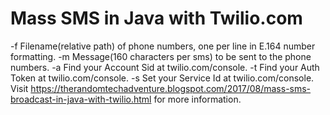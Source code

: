 # Mass SMS in Java with Twilio.com
-f Filename(relative path) of phone numbers, one per line in E.164 number formatting.
-m Message(160 characters per sms) to be sent to the phone numbers.
-a Find your Account Sid at twilio.com/console.
-t Find your Auth Token at twilio.com/console.
-s Set your Service Id at twilio.com/console.
Visit https://therandomtechadventure.blogspot.com/2017/08/mass-sms-broadcast-in-java-with-twilio.html for more information.
